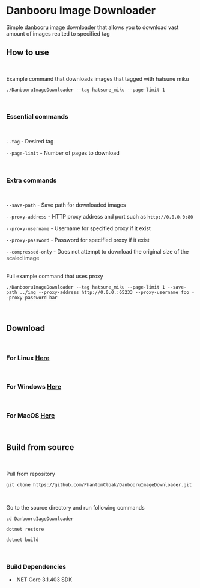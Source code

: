 # Danbooru Image Downloader
Simple danbooru image downloader that allows you to download vast amount of images realted to specified tag 


## How to use
<br/>

Example command that downloads images that tagged with hatsune miku 
```
./DanbooruImageDownloader --tag hatsune_miku --page-limit 1
```
<br/>

### Essential commands
<br/>

`--tag` - Desired tag

`--page-limit` - Number of pages to download

<br/>


### Extra commands
<br/>

`--save-path` - Save path for downloaded images 

`--proxy-address` - HTTP proxy address and port such as `http://0.0.0.0:80`

`--proxy-username` - Username for specified proxy if it exist

`--proxy-password` - Password for specified proxy if it exist 

`--compressed-only` - Does not attempt to download the original size of the scaled image

<br/>
Full example command that uses proxy

```
./DanbooruImageDownloader --tag hatsune_miku --page-limit 1 --save-path ../img --proxy-address http://0.0.0.:65233 --proxy-username foo --proxy-password bar
```
<br/>

## Download
<br/>

### For Linux [Here](http://github.com)
<br/>

### For Windows [Here](http://github.com)
<br/>

### For MacOS [Here](http://github.com)

<br/>

## Build from source
<br/>

Pull from repository
```
git clone https://github.com/PhantomCloak/DanbooruImageDownloader.git
```
<br/>

Go to the source directory and run following commands
```
cd DanbooruIageDownloader

dotnet restore

dotnet build
```
<br/>

### Build Dependencies
- .NET Core 3.1.403 SDK


